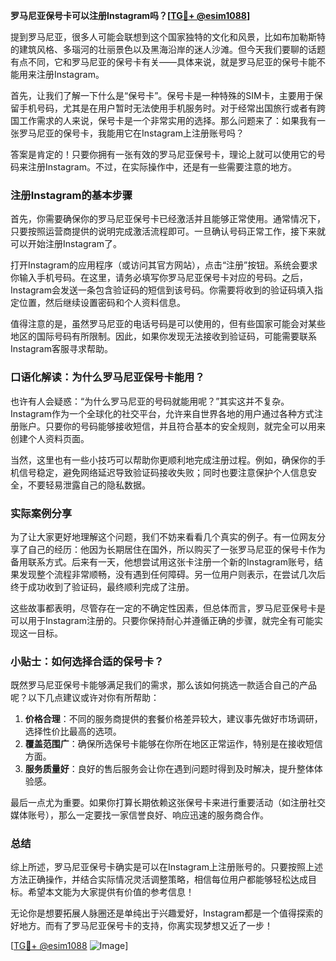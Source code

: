 **罗马尼亚保号卡可以注册Instagram吗？[[TG💪+ @esim1088](https://t.me/s/esim1088)]**

提到罗马尼亚，很多人可能会联想到这个国家独特的文化和风景，比如布加勒斯特的建筑风格、多瑙河的壮丽景色以及黑海沿岸的迷人沙滩。但今天我们要聊的话题有点不同，它和罗马尼亚的保号卡有关——具体来说，就是罗马尼亚的保号卡能不能用来注册Instagram。

首先，让我们了解一下什么是“保号卡”。保号卡是一种特殊的SIM卡，主要用于保留手机号码，尤其是在用户暂时无法使用手机服务时。对于经常出国旅行或者有跨国工作需求的人来说，保号卡是一个非常实用的选择。那么问题来了：如果我有一张罗马尼亚的保号卡，我能用它在Instagram上注册账号吗？

答案是肯定的！只要你拥有一张有效的罗马尼亚保号卡，理论上就可以使用它的号码来注册Instagram。不过，在实际操作中，还是有一些需要注意的地方。

### 注册Instagram的基本步骤

首先，你需要确保你的罗马尼亚保号卡已经激活并且能够正常使用。通常情况下，只要按照运营商提供的说明完成激活流程即可。一旦确认号码正常工作，接下来就可以开始注册Instagram了。

打开Instagram的应用程序（或访问其官方网站），点击“注册”按钮。系统会要求你输入手机号码。在这里，请务必填写你罗马尼亚保号卡对应的号码。之后，Instagram会发送一条包含验证码的短信到该号码。你需要将收到的验证码填入指定位置，然后继续设置密码和个人资料信息。

值得注意的是，虽然罗马尼亚的电话号码是可以使用的，但有些国家可能会对某些地区的国际号码有所限制。因此，如果你发现无法接收到验证码，可能需要联系Instagram客服寻求帮助。

### 口语化解读：为什么罗马尼亚保号卡能用？

也许有人会疑惑：“为什么罗马尼亚的号码就能用呢？”其实这并不复杂。Instagram作为一个全球化的社交平台，允许来自世界各地的用户通过各种方式注册账户。只要你的号码能够接收短信，并且符合基本的安全规则，就完全可以用来创建个人资料页面。

当然，这里也有一些小技巧可以帮助你更顺利地完成注册过程。例如，确保你的手机信号稳定，避免网络延迟导致验证码接收失败；同时也要注意保护个人信息安全，不要轻易泄露自己的隐私数据。

### 实际案例分享

为了让大家更好地理解这个问题，我们不妨来看看几个真实的例子。有一位网友分享了自己的经历：他因为长期居住在国外，所以购买了一张罗马尼亚的保号卡作为备用联系方式。后来有一天，他想尝试用这张卡注册一个新的Instagram账号，结果发现整个流程非常顺畅，没有遇到任何障碍。另一位用户则表示，在尝试几次后终于成功收到了验证码，最终顺利完成了注册。

这些故事都表明，尽管存在一定的不确定性因素，但总体而言，罗马尼亚保号卡是可以用于Instagram注册的。只要你保持耐心并遵循正确的步骤，就完全有可能实现这一目标。

### 小贴士：如何选择合适的保号卡？

既然罗马尼亚保号卡能够满足我们的需求，那么该如何挑选一款适合自己的产品呢？以下几点建议或许对你有所帮助：

1. **价格合理**：不同的服务商提供的套餐价格差异较大，建议事先做好市场调研，选择性价比最高的选项。
2. **覆盖范围广**：确保所选保号卡能够在你所在地区正常运作，特别是在接收短信方面。
3. **服务质量好**：良好的售后服务会让你在遇到问题时得到及时解决，提升整体体验感。

最后一点尤为重要。如果你打算长期依赖这张保号卡来进行重要活动（如注册社交媒体账号），那么一定要找一家信誉良好、响应迅速的服务商合作。

### 总结

综上所述，罗马尼亚保号卡确实是可以在Instagram上注册账号的。只要按照上述方法正确操作，并结合实际情况灵活调整策略，相信每位用户都能够轻松达成目标。希望本文能为大家提供有价值的参考信息！

无论你是想要拓展人脉圈还是单纯出于兴趣爱好，Instagram都是一个值得探索的好地方。而有了罗马尼亚保号卡的支持，你离实现梦想又近了一步！

[[TG💪+ @esim1088](https://t.me/s/esim1088) ![Image](https://i.postimg.cc/4NQfJmqS/Snipaste-2025-05-13-00-14-12.png)]